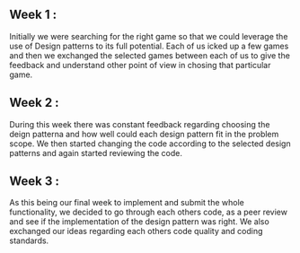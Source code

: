 
## Week 1 :

Initially we were searching for the right game so that we could leverage the use of Design patterns to its full potential. Each of us icked up a few games and then we exchanged the selected games between each of us to give the feedback and understand other point of view in chosing that particular game.

## Week 2 :

During this week there was constant feedback regarding choosing the deign patterna and how well could each design pattern fit in the problem scope. We then started changing the code according to the selected design patterns and again started reviewing the code.

## Week 3 :

As this being our final week to implement and submit the whole functionality, we decided to go through each others code, as a peer review and see if the implementation of the design pattern was right. We also exchanged our ideas regarding each others code quality and coding standards.

